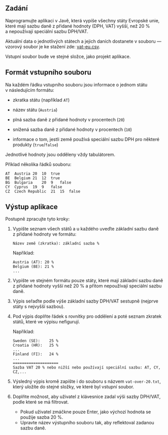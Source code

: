 ## Zadání

Naprogramujte aplikaci v&nbsp;Javě, která vypíše všechny státy Evropské unie, které mají sazbu daně z&nbsp;přidané hodnoty (DPH, VAT) vyšší, než 20&nbsp;% a&nbsp;nepoužívají speciální sazbu DPH/VAT.

Aktuální data o&nbsp;jednotlivých státech a&nbsp;jejich daních dostanete v&nbsp;souboru &mdash; vzorový soubor je ke stažení zde: [vat-eu.csv](vat-eu.csv).

Vstupní soubor bude ve stejné složce, jako projekt aplikace.

## Formát vstupního souboru

Na každém řádku vstupního souboru jsou informace o&nbsp;jednom státu v&nbsp;následujícím formátu:

- zkratka státu (například `AT`)

- název státu (`Austria`)

- plná sazba daně z&nbsp;přidané hodnoty v&nbsp;procentech (`20`)

- snížená sazba daně z&nbsp;přidané hodnoty v&nbsp;procentech (`10`)

- informace o&nbsp;tom, jestli země používá speciální sazbu DPH pro některé produkty (`true`/`false`)

Jednotlivé hodnoty jsou odděleny vždy tabulátorem.

Příklad několika řádků souboru:
```
AT	Austria	20	10	true
BE	Belgium	21	12	true
BG	Bulgaria	20	9	false
CY	Cyprus	19	9	false
CZ	Czech Republic	21	15	false
```

## Výstup aplikace

Postupně zpracujte tyto kroky:

1. Vypište seznam všech států a&nbsp;u&nbsp;každého uveďte základní sazbu daně z&nbsp;přidané hodnoty ve formátu:

    ```
    Název země (zkratka): základní sazba %
    ```
   Například:
    ```
    Austria (AT): 20 %
    Belgium (BE): 21 %
    ...
    ```

2. Vypište ve stejném formátu pouze státy, které mají základní sazbu daně z&nbsp;přidané hodnoty vyšší než 20&nbsp;% a&nbsp;přitom nepoužívají speciální sazbu daně.

3. Výpis seřaďte podle výše základní sazby DPH/VAT sestupně (nejprve státy s&nbsp;nejvyšší sazbou).

4. Pod výpis doplňte řádek s&nbsp;rovnítky pro oddělení a&nbsp;poté seznam zkratek států, které ve výpisu nefigurují.

   Například:
    ```
    Sweden (SE):    25 %
    Croatia (HR):   25 %
    ...
    Finland (FI):   24 %
    ...
    ====================
    Sazba VAT 20 % nebo nižší nebo používají speciální sazbu: AT, CY, CZ,... 
    ```


5. Výsledný výpis kromě zapište i&nbsp;do souboru s&nbsp;názvem `vat-over-20.txt`, který uložíte do stejné složky, ve které byl vstupní soubor.

6. Doplňte možnost, aby uživatel z&nbsp;klávesnice zadal výši sazby DPH/VAT, podle které se má filtrovat.
    - Pokud uživatel zmáčkne pouze Enter, jako výchozí hodnota se použije sazba 20 %.
    - Upravte název výstupního souboru tak, aby reflektoval zadanou sazbu daně.